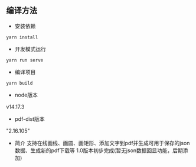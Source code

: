 <!--
 * @Author: Robin LEI
 * @Date: 2025-04-03 10:29:36
 * @LastEditTime: 2025-04-15 16:33:58
 * @FilePath: \lg-wms-admind:\自己搭建\vue\customize-pdf\README.md
-->
## 编译方法
- 安装依赖
```
yarn install
```

- 开发模式运行
```
yarn run serve
```

- 编译项目
```
yarn build
```
- node版本

v14.17.3

- pdf-dist版本

"2.16.105"

- 简介
支持在线画线、画圆、画矩形、添加文字到pdf并生成可用于保存的json数据、生成新的pdf下载等 1.0版本初步完成(暂无json数据回显功能，后期添加)
